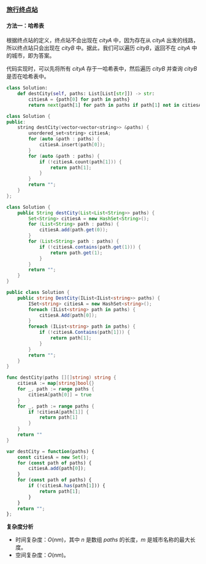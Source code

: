 ### [旅行终点站](https://leetcode.cn/problems/destination-city/solutions/1026156/lu-xing-zhong-dian-zhan-by-leetcode-solu-pscd/)

#### 方法一：哈希表

根据终点站的定义，终点站不会出现在 $cityA$ 中，因为存在从 $cityA$ 出发的线路，所以终点站只会出现在 $cityB$ 中。据此，我们可以遍历 $cityB$，返回不在 $cityA$ 中的城市，即为答案。

代码实现时，可以先将所有 $cityA$ 存于一哈希表中，然后遍历 $cityB$ 并查询 $cityB$ 是否在哈希表中。

```python
class Solution:
    def destCity(self, paths: List[List[str]]) -> str:
        citiesA = {path[0] for path in paths}
        return next(path[1] for path in paths if path[1] not in citiesA)
```

```c++
class Solution {
public:
    string destCity(vector<vector<string>> &paths) {
        unordered_set<string> citiesA;
        for (auto &path : paths) {
            citiesA.insert(path[0]);
        }
        for (auto &path : paths) {
            if (!citiesA.count(path[1])) {
                return path[1];
            }
        }
        return "";
    }
};
```

```java
class Solution {
    public String destCity(List<List<String>> paths) {
        Set<String> citiesA = new HashSet<String>();
        for (List<String> path : paths) {
            citiesA.add(path.get(0));
        }
        for (List<String> path : paths) {
            if (!citiesA.contains(path.get(1))) {
                return path.get(1);
            }
        }
        return "";
    }
}
```

```csharp
public class Solution {
    public string DestCity(IList<IList<string>> paths) {
        ISet<string> citiesA = new HashSet<string>();
        foreach (IList<string> path in paths) {
            citiesA.Add(path[0]);
        }
        foreach (IList<string> path in paths) {
            if (!citiesA.Contains(path[1])) {
                return path[1];
            }
        }
        return "";
    }
}
```

```go
func destCity(paths [][]string) string {
    citiesA := map[string]bool{}
    for _, path := range paths {
        citiesA[path[0]] = true
    }
    for _, path := range paths {
        if !citiesA[path[1]] {
            return path[1]
        }
    }
    return ""
}
```

```javascript
var destCity = function(paths) {
    const citiesA = new Set();
    for (const path of paths) {
        citiesA.add(path[0]);
    }
    for (const path of paths) {
        if (!citiesA.has(path[1])) {
            return path[1];
        }
    }
    return "";
};
```

**复杂度分析**

- 时间复杂度：$O(nm)$，其中 $n$ 是数组 $paths$ 的长度，$m$ 是城市名称的最大长度。
- 空间复杂度：$O(nm)$。

